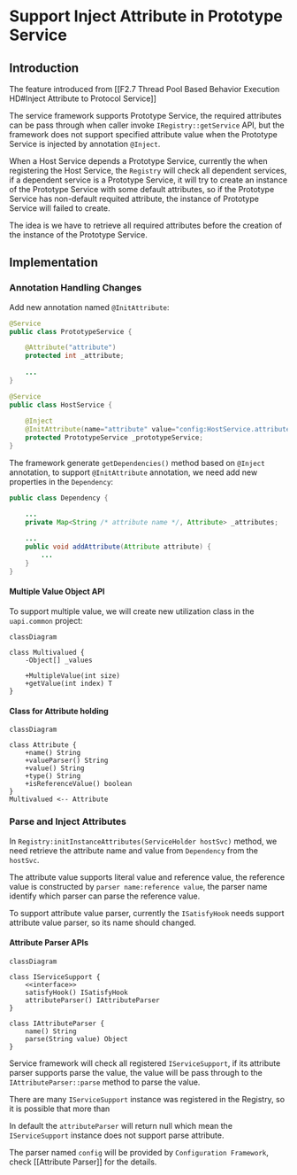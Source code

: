 Support Inject Attribute in Prototype Service
===
## Introduction
The feature introduced from [[F2.7 Thread Pool Based Behavior Execution HD#Inject Attribute to Protocol Service]]

The service framework supports Prototype Service, the required attributes can be pass through when caller invoke `IRegistry::getService` API, but the framework does not support specified attribute value when the Prototype Service is injected by annotation `@Inject`.

When a Host Service depends a Prototype Service, currently the when registering the Host Service, the `Registry` will check all dependent services, if a dependent service is a Prototype Service, it will try to create an instance of the Prototype Service with some default attributes, so if the Prototype Service has non-default requited attribute, the instance of Prototype Service will failed to create.

The idea is we have to retrieve all required attributes before the creation of the instance of the Prototype Service.

## Implementation

### Annotation Handling Changes

Add new annotation named `@InitAttribute`:

```java
@Service
public class PrototypeService {

	@Attribute("attribute")
	protected int _attribute;
	
	...
}

@Service
public class HostService {
	
	@Inject
	@InitAttribute(name="attribute" value="config:HostService.attribute")
	protected PrototypeService _prototypeService;
}
```

The framework generate `getDependencies()` method based on `@Inject` annotation, to support `@InitAttribute` annotation, we need add new properties in the `Dependency`:

```java
public class Dependency {

	...
	private Map<String /* attribute name */, Attribute> _attributes;
	
	...
	public void addAttribute(Attribute attribute) {
		...
	}
}
```

#### Multiple Value Object API

To support multiple value, we will create new utilization class in the `uapi.common` project:

```mermaid
classDiagram

class Multivalued {
	-Object[] _values
	
	+MultipleValue(int size)
	+getValue(int index) T
}
```

#### Class for Attribute holding

```mermaid
classDiagram

class Attribute {
	+name() String
	+valueParser() String
	+value() String
	+type() String
	+isReferenceValue() boolean
}
Multivalued <-- Attribute
```

### Parse and Inject Attributes

In `Registry:initInstanceAttributes(ServiceHolder hostSvc)` method, we need retrieve the attribute name and value from `Dependency` from the `hostSvc`.

The attribute value supports literal value and reference value, the reference value is constructed by `parser name:reference value`, the parser name identify which parser can parse the reference value.

To support attribute value parser, currently the `ISatisfyHook` needs support attribute value parser, so its name should changed.

#### Attribute Parser APIs

```mermaid
classDiagram

class IServiceSupport {
	<<interface>>
	satisfyHook() ISatisfyHook
	attributeParser() IAttributeParser
}

class IAttributeParser {
	name() String
	parse(String value) Object
}
```

Service framework will check all registered `IServiceSupport`, if its attribute parser supports parse the value, the value will be pass through to the `IAttributeParser::parse` method to parse the value.

There are many `IServiceSupport` instance was registered in the Registry, so it is possible that more than 

In default the `attributeParser` will return null which mean the `IServiceSupport` instance does not support parse attribute.

The parser named `config` will be provided by `Configuration Framework`, check [[Attribute Parser]] for the details.